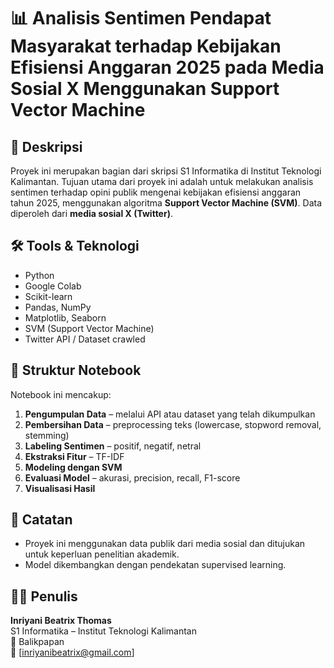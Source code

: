 # 📊 Analisis Sentimen Pendapat Masyarakat terhadap Kebijakan Efisiensi Anggaran 2025 pada Media Sosial X Menggunakan Support Vector Machine

## 📌 Deskripsi
Proyek ini merupakan bagian dari skripsi S1 Informatika di Institut Teknologi Kalimantan. Tujuan utama dari proyek ini adalah untuk melakukan analisis sentimen terhadap opini publik mengenai kebijakan efisiensi anggaran tahun 2025, menggunakan algoritma **Support Vector Machine (SVM)**. Data diperoleh dari **media sosial X (Twitter)**.

## 🛠️ Tools & Teknologi
- Python
- Google Colab
- Scikit-learn
- Pandas, NumPy
- Matplotlib, Seaborn
- SVM (Support Vector Machine)
- Twitter API / Dataset crawled

## 📁 Struktur Notebook
Notebook ini mencakup:
1. **Pengumpulan Data** – melalui API atau dataset yang telah dikumpulkan
2. **Pembersihan Data** – preprocessing teks (lowercase, stopword removal, stemming)
3. **Labeling Sentimen** – positif, negatif, netral
4. **Ekstraksi Fitur** – TF-IDF
5. **Modeling dengan SVM**
6. **Evaluasi Model** – akurasi, precision, recall, F1-score
7. **Visualisasi Hasil**

## 📎 Catatan
- Proyek ini menggunakan data publik dari media sosial dan ditujukan untuk keperluan penelitian akademik.
- Model dikembangkan dengan pendekatan supervised learning.

## 👩‍💻 Penulis
**Inriyani Beatrix Thomas**  
S1 Informatika – Institut Teknologi Kalimantan  
📍 Balikpapan  
📧 [inriyanibeatrix@gmail.com]
